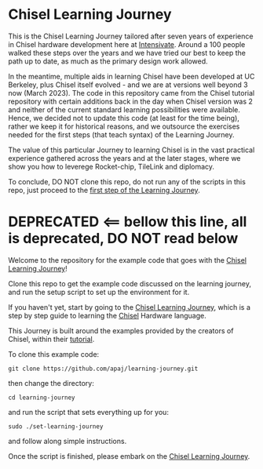 # Chisel Learning Journey

This is the Chisel Learning Journey tailored after seven years of experience in Chisel hardware development here at [Intensivate](intensivate.com). Around a 100 people walked these steps over the years and we have tried our best to keep the path up to date, as much as the primary design work allowed.

In the meantime, multiple aids in learning Chisel have been developed at UC Berkeley, plus Chisel itself evolved - and we are at versions well beyond 3 now (March 2023). The code in this repository came from the Chisel tutorial repository with certain additions back in the day when Chisel version was 2 and neither of the current standard learning possibilities were available. Hence, we decided not to update this code (at least for the time being), rather we keep it for historical reasons, and we outsource the exercises needed for the first steps (that teach syntax) of the Learning Journey. 

The value of this particular Journey to learning Chisel is in the vast practical experience gathered across the years and at the later stages, where we show you how to leverege Rocket-chip, TileLink and diplomacy.

To conclude, DO NOT clone this repo, do not run any of the scripts in this repo, just proceed to the [first step of the Learning Journey](https://github.com/Intensivate/learning-journey/wiki).

# DEPRECATED <== bellow this line, all is deprecated, DO NOT read below

Welcome to the repository for the example code that goes with the [Chisel Learning Journey](https://github.com/Intensivate/learning-journey/wiki)!

Clone this repo to get the example code discussed on the learning journey, and run the setup script to set up the environment for it.

If you haven't yet, start by going to the [Chisel Learning Journey](https://github.com/Intensivate/learning-journey/wiki), which is a step by step guide to learning the [Chisel](https://github.com/freechipsproject/chisel3) Hardware language.

This Journey is built around the examples provided by the creators of Chisel, within their [tutorial](https://github.com/ucb-bar/chisel-tutorial).

To clone this example code:

```
git clone https://github.com/apaj/learning-journey.git
```

then change the directory:

```
cd learning-journey
```

and run the script that sets everything up for you:

```
sudo ./set-learning-journey
```

and follow along simple instructions.

Once the script is finished, please embark on the [Chisel Learning Journey](https://github.com/librecores/riscv-sodor/wiki).
